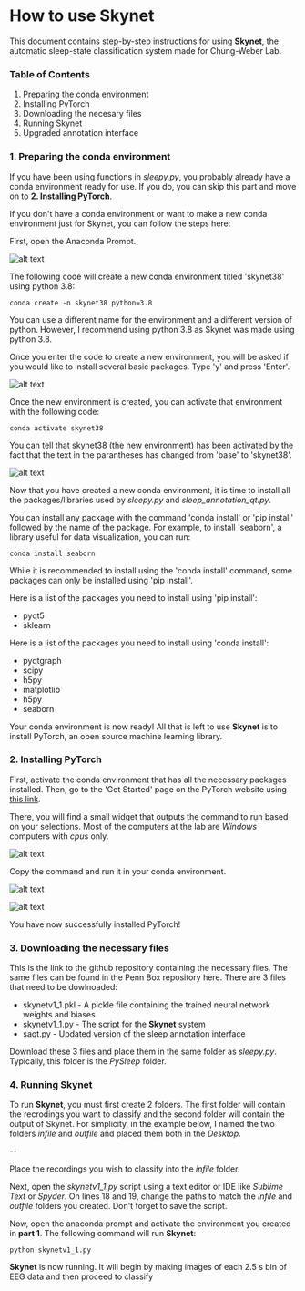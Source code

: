 # How to use Skynet
This document contains step-by-step instructions for using **Skynet**, the automatic sleep-state classification system made for Chung-Weber Lab.


### Table of Contents
1. Preparing the conda environment
2. Installing PyTorch
3. Downloading the necesary files
4. Running Skynet
5. Upgraded annotation interface


### 1. Preparing the conda environment
If you have been using functions in *sleepy.py*, you probably already have a conda environment ready for use. If you do, you can skip this part and move on to **2. Installing PyTorch**.

If you don't have a conda environment or want to make a new conda environment just for Skynet, you can follow the steps here:

First, open the Anaconda Prompt.

![alt text](https://github.com/parksu92/sleep-state-classification/blob/main/images/prompt.png)

The following code will create a new conda environment titled 'skynet38' using python 3.8:
```
conda create -n skynet38 python=3.8
```
You can use a different name for the environment and a different version of python. However, I recommend using python 3.8 as Skynet was made using python 3.8.

Once you enter the code to create a new environment, you will be asked if you would like to install several basic packages. Type 'y' and press 'Enter'.

![alt text](https://github.com/parksu92/sleep-state-classification/blob/main/images/1b.png)

Once the new environment is created, you can activate that environment with the following code:
```
conda activate skynet38
```
You can tell that skynet38 (the new environment) has been activated by the fact that the text in the parantheses has changed from 'base' to 'skynet38'.

![alt text](https://github.com/parksu92/sleep-state-classification/blob/main/images/1c.png)

Now that you have created a new conda environment, it is time to install all the packages/libraries used by *sleepy.py* and *sleep_annotation_qt.py*.

You can install any package with the command 'conda install' or 'pip install' followed by the name of the package. For example, to install 'seaborn', a library useful for data visualization, you can run:
```
conda install seaborn
```
While it is recommended to install using the 'conda install' command, some packages can only be installed using 'pip install'.

Here is a list of the packages you need to install using 'pip install':
* pyqt5
* sklearn

Here is a list of the packages you need to install using 'conda install':
* pyqtgraph
* scipy
* h5py
* matplotlib
* h5py
* seaborn

Your conda environment is now ready! All that is left to use **Skynet** is to install PyTorch, an open source machine learning library.


### 2. Installing PyTorch

First, activate the conda environment that has all the necessary packages installed. Then, go to the 'Get Started' page on the PyTorch website using [this link](https://pytorch.org/get-started/locally/).

There, you will find a small widget that outputs the command to run based on your selections. Most of the computers at the lab are *Windows* computers with *cpu*s only.

![alt text](https://github.com/parksu92/sleep-state-classification/blob/main/images/2a.png)

Copy the command and run it in your conda environment.

![alt text](https://github.com/parksu92/sleep-state-classification/blob/main/images/2b.png)

![alt text](https://github.com/parksu92/sleep-state-classification/blob/main/images/2d.png)

You have now successfully installed PyTorch!



### 3. Downloading the necessary files

This is the link to the github repository containing the necessary files. The same files can be found in the Penn Box repository here.
There are 3 files that need to be dowlnoaded:
* skynetv1_1.pkl - A pickle file containing the trained neural network weights and biases
* skynetv1_1.py - The script for the **Skynet** system
* saqt.py - Updated version of the sleep annotation interface

Download these 3 files and place them in the same folder as *sleepy.py*. Typically, this folder is the *PySleep* folder.


### 4. Running Skynet

To run **Skynet**, you must first create 2 folders. The first folder will contain the recrodings you want to classify and the second folder will contain the output of Skynet. For simplicity, in the example below, I named the two folders *infile* and *outfile* and placed them both in the *Desktop*.

--

Place the recordings you wish to classify into the *infile* folder.

Next, open the *skynetv1_1.py* script using a text editor or IDE like *Sublime Text* or *Spyder*. On lines 18 and 19, change the paths to match the *infile* and *outfile* folders you created. Don't forget to save the script.

Now, open the anaconda prompt and activate the environment you created in **part 1**.
The following command will run **Skynet**:
```
python skynetv1_1.py
```
**Skynet** is now running. It will begin by making images of each 2.5 s bin of EEG data and then proceed to classify 


